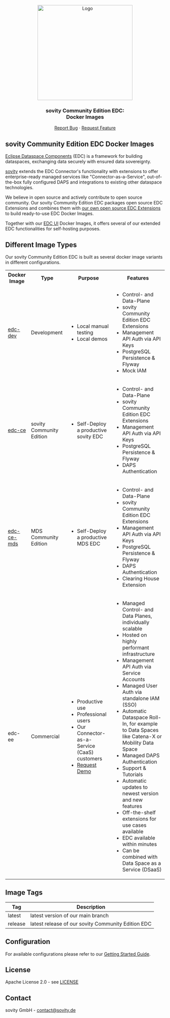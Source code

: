 <!-- PROJECT LOGO -->
<br />
<div align="center">
  <a href="https://github.com/sovity/edc-ce">
    <img src="https://raw.githubusercontent.com/sovity/edc-ui/main/src/assets/images/sovity_logo.svg" alt="Logo" width="300">
  </a>

<h3 align="center">sovity Community Edition EDC:<br />Docker Images</h3>

  <p align="center">
    <a href="https://github.com/sovity/edc-ce/issues/new?template=bug_report.md">Report Bug</a>
    ·
    <a href="https://github.com/sovity/edc-ce/issues/new?template=feature_request.md">Request Feature</a>
  </p>
</div>

## sovity Community Edition EDC Docker Images

[Eclipse Dataspace Components](https://github.com/eclipse-edc) (EDC) is a framework
for building dataspaces, exchanging data securely with ensured data
sovereignty.

[sovity](https://sovity.de/) extends the EDC Connector's functionality with extensions to offer
enterprise-ready managed services like "Connector-as-a-Service", out-of-the-box fully configured DAPS
and integrations to existing other dataspace technologies.

We believe in open source and actively contribute to open source community. Our sovity Community Edition EDC packages
open source EDC Extensions and combines them with [our own open source EDC Extensions](../extensions) to build
ready-to-use EDC Docker Images.

Together with our [EDC UI](https://github.com/sovity/EDC-UI) Docker Images, it offers several of our extended EDC
functionalities for self-hosting purposes.

## Different Image Types

Our sovity Community Edition EDC is built as several docker image variants in different configurations.

<table>
  <tr>
  <th>Docker Image</th>
  <th>Type</th>
  <th>Purpose</th>
  <th>Features</th>
  </tr>
  <tr>
    <td>
      <a href="https://github.com/sovity/edc-ce/pkgs/container/edc-dev">edc-dev</a>
    </td>
    <td>Development</td>
    <td>
      <ul>
        <li>Local manual testing</li>
        <li>Local demos</li>
      </ul>
    </td>
    <td>
      <ul>
        <li>Control- and Data-Plane</li>
        <li>sovity Community Edition EDC Extensions</li>
        <li>Management API Auth via API Keys</li>
        <li>PostgreSQL Persistence & Flyway</li>
        <li>Mock IAM</li>
      </ul>
    </td>
  </tr>
  <tr>
    <td>
      <a href="https://github.com/sovity/edc-ce/pkgs/container/edc-ce">edc-ce</a>
    </td>
    <td>sovity Community Edition</td>
    <td>
      <ul>
        <li>Self-Deploy a productive sovity EDC</li>
      </ul>
    </td>
    <td>
      <ul>
        <li>Control- and Data-Plane</li>
        <li>sovity Community Edition EDC Extensions</li>
        <li>Management API Auth via API Keys</li>
        <li>PostgreSQL Persistence & Flyway</li>
        <li>DAPS Authentication</li>
      </ul>         
    </td>
  </tr>
  <tr>
    <td>
      <a href="https://github.com/sovity/edc-ce/pkgs/container/edc-ce-mds">edc-ce-mds</a>
    </td>
    <td>MDS Community Edition</td>
    <td>
      <ul>
        <li>Self-Deploy a productive MDS EDC</li>
      </ul>
    </td>
    <td>
      <ul>
        <li>Control- and Data-Plane</li>
        <li>sovity Community Edition EDC Extensions</li>
        <li>Management API Auth via API Keys</li>
        <li>PostgreSQL Persistence & Flyway</li>
        <li>DAPS Authentication</li>
        <li>Clearing House Extension</li>
      </ul>  
    </td>
  </tr>
  <tr>
    <td>edc-ee</td>
    <td>Commercial</td>
    <td>
      <ul>
        <li>Productive use</li>
        <li>Professional users</li>
        <li>Our Connector-as-a-Service (CaaS) customers</li>
        <li><a href="mailto:contact@sovity.de">Request Demo</a>
      </ul>
    </td>
    <td>
      <ul>
        <li>Managed Control- and Data Planes, individually scalable</li>
        <li>Hosted on highly performant infrastructure</li>
        <li>Management API Auth via Service Accounts</li>
        <li>Managed User Auth via standalone IAM (SSO)</li>
        <li>Automatic Dataspace Roll-In, for example to Data Spaces like Catena-X or Mobility Data Space</li>
        <li>Managed DAPS Authentication</li>
        <li>Support &amp; Tutorials</li>
        <li>Automatic updates to newest version and new features</li>
        <li>Off-the-shelf extensions for use cases available</li>
        <li>EDC available within minutes</li>
        <li>Can be combined with Data Space as a Service (DSaaS)</li>
      </ul>
    </td>
  </tr>
</table>

## Image Tags

| Tag     | Description                                        |
|---------|----------------------------------------------------|
| latest  | latest version of our main branch                  |
| release | latest release of our sovity Community Edition EDC |

## Configuration

For available configurations please refer to our [Getting Started Guide](../docs/getting-started/README.md).

## License

Apache License 2.0 - see [LICENSE](../LICENSE)

## Contact

sovity GmbH - contact@sovity.de

